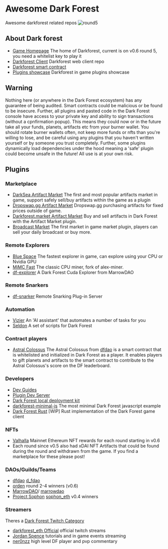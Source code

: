 # Awesome Dark Forest

Awesome darkforest related repos
![round5](https://user-images.githubusercontent.com/3327253/154788201-c28eeabc-1d92-41e7-9196-594597ddea17.png)


## About Dark forest

* [Game Homepage](https://zkga.me/) The home of Darkforest, current is on v0.6 round 5, you need a whitelist key to play it
* [Darkforest Client](https://github.com/darkforest-eth/client) Darkforest web client repo
* [Darkforest smart contract](https://github.com/darkforest-eth/eth)  
* [Plugins showcase](https://github.com/darkforest-eth/plugins) Darkforest in game plugins showcase

## Warning

Nothing here (or anywhere in the Dark Forest ecosystem) has any guarantee of being audited. Smart contracts could be malicious or be found to be insecure. Further, all plugins and pasted code in the Dark Forest console have access to your private key and ability to sign transactions (without a cpnfirmation popup). This means they could now or in the future take all your funds, planets, artifacts etc from your burner wallet. You should rotate burner wallets often, not keep more funds or nfts than you're willing to lose, and be careful using any plugins that you haven't written yourself or by someone you trust completely. Further, some plugins dynamically load dependencies under the hood meaning a 'safe' plugin could become unsafe in the future! All use is at your own risk.

## Plugins

### Marketplace

* [DarkSea Artifact Market](https://github.com/snowtigersoft/darksea-market) The first and most popular artifacts market in game, support safely sell/buy artifacts within the game as a plugin
* [Dropswap.gg Artifact Market](https://dropswap.gg/) Dropswap.gg purchasing artifacts for fixed prices outside of game.
* [Darkforest.market Artifact Market](https://darkforest.market/) Buy and sell artifacts in Dark Forest with the Artifact Market plugin.
* [Broadcast Market](https://github.com/projectsophon/df-play-to-earn) The first market in game market plugin, players can sell your daily broadcast or buy more.

### Remote Explorers

* [Blue Space](https://github.com/long-rock/blue-space) The fastest explorer in game, can explore using your CPU or Nvidia GPU
* [MiMC Fast](https://github.com/projectsophon/darkforest-rs/tree/main/mimc-fast) The classic CPU miner, fork of alex-miner.
* [df-explorer](https://github.com/guild-w/df-explorer) A Dark Forest Cuda Explorer from MarrowDAO

### Remote Snarkers

* [df-snarker](https://github.com/Bind/df-snarker) Remote Snarking Plug-in Server

### Automation

* [Vizier](https://github.com/arachnid/df-vizier) An 'AI assistant' that automates a number of tasks for you
* [Seldon](https://github.com/Bind/Seldon) A set of scripts for Dark Forest

### Contract players

* [Astral Colossus](https://astralcolossus.xyz/) The Astral Colossus from [dfdao](https://twitter.com/d_fdao) is a smart contract that is whitelisted and initialized in Dark Forest as a player. It enables players to gift planets and artifacts to the smart contract to contribute to the Astral Colossus's score on the DF leaderboard.

### Developers

* [Dev Guides](https://github.com/darkforest-eth/developer-guides)  
* [Plugin Dev Server](https://github.com/projectsophon/df-plugin-dev-server)
* [Dark Forest local deployment kit](https://github.com/projectsophon/darkforest-local)
* [darkforest-minimal-js](https://github.com/projectsophon/darkforest-minimal-js) The most minimal Dark Forest javascript example
* [Dark Forest Rust](https://github.com/gakonst/dark-forest) [WIP] Rust implementation of the Dark Forest game client

### NFTs

* [Valhalla](https://valhalla.zkga.me/#/) Mainnet Ethereum NFT rewards for each round starting in v0.6
* Each round since v0.5 also had xDAI NFT Artifacts that could be found during the round and withdrawn from the game. If you find a marketplace for these please post!

### DAOs/Guilds/Teams

* [dfdao](https://dfdao.github.io/) [d_fdao](https://twitter.com/d_fdao)
* [orden](https://twitter.com/orden_gg) round 2-4 winners (v0.6)
* [MarrowDAO](https://buidl.mirror.xyz)/ [marrowdao](https://twitter.com/marrowdao)
* [Project Sophon](https://github.com/projectsophon) [sophon_eth](https://twitter.com/sophon_eth) v0.4 winners


### Streamers
Theres a [Dark Forest Twitch Category](https://www.twitch.tv/directory/game/Dark%20Forest)
* [darkforest_eth Official](https://www.twitch.tv/darkforest_eth) official twitch streams
* [Jordan Spence](https://www.twitch.tv/sanctified) tutorials and in game events streaming
* [ner0nzz](https://www.twitch.tv/ner0nzz) high level DF player and pvp commentary
